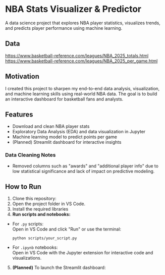 # NBA Stats Visualizer & Predictor

A data science project that explores NBA player statistics, visualizes trends, and predicts player performance using machine learning.


## Data

https://www.basketball-reference.com/leagues/NBA_2025_totals.html
https://www.basketball-reference.com/leagues/NBA_2025_per_game.html


## Motivation

I created this project to sharpen my end-to-end data analysis, visualization, and machine learning skills using real-world NBA data. The goal is to build an interactive dashboard for basketball fans and analysts.

## Features

- Download and clean NBA player stats
- Exploratory Data Analysis (EDA) and data visualization in Jupyter
- Machine learning model to predict points per game
- (Planned) Streamlit dashboard for interactive insights

### Data Cleaning Notes

- Removed columns such as "awards" and "additional player info" due to low statistical significance and lack of impact on predictive modeling.


## How to Run

1. Clone this repository:
2. Open the project folder in VS Code.
3. Install the required libraries
4. **Run scripts and notebooks:**
- For `.py` scripts:  
  Open in VS Code and click "Run" or use the terminal:
  ```
  python scripts/your_script.py
  ```
- For `.ipynb` notebooks:  
  Open in VS Code with the Jupyter extension for interactive code and visualizations.

5. **(Planned)** To launch the Streamlit dashboard:


